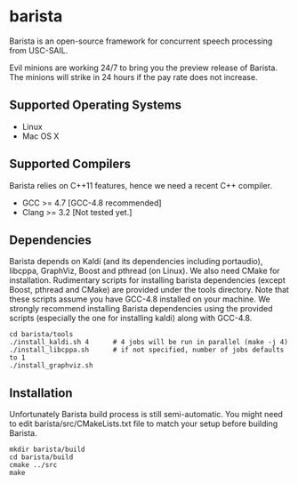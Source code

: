 barista
=======

Barista is an open-source framework for concurrent speech processing from 
USC-SAIL.

Evil minions are working 24/7 to bring you the preview release of Barista.
The minions will strike in 24 hours if the pay rate does not increase.

Supported Operating Systems
---------------------------

* Linux
* Mac OS X

Supported Compilers
-------------------

Barista relies on C++11 features, hence we need a recent C++ compiler.
  
* GCC >= 4.7 [GCC-4.8 recommended]
* Clang >= 3.2 [Not tested yet.]

Dependencies
------------

Barista depends on Kaldi (and its dependencies including portaudio), libcppa, 
GraphViz, Boost and pthread (on Linux). We also need CMake for installation. 
Rudimentary scripts for installing barista dependencies (except Boost, pthread 
and CMake) are provided under the tools directory. 
Note that these scripts assume you have GCC-4.8 installed on your machine.
We strongly recommend installing Barista dependencies using the provided 
scripts (especially the one for installing kaldi) along with GCC-4.8.

    cd barista/tools
    ./install_kaldi.sh 4      # 4 jobs will be run in parallel (make -j 4) 
    ./install_libcppa.sh      # if not specified, number of jobs defaults to 1
    ./install_graphviz.sh

Installation
------------

Unfortunately Barista build process is still semi-automatic. 
You might need to edit barista/src/CMakeLists.txt file to match your setup 
before building Barista.

    mkdir barista/build
    cd barista/build
    cmake ../src
    make
